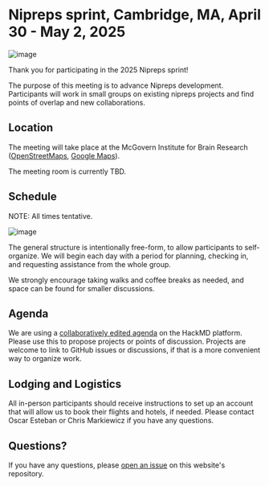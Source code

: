 # Nipreps sprint, Cambridge, MA, April 30 - May 2, 2025

![image](https://github.com/nipreps/nipreps.github.io/blob/mkdocs/docs/assets/nipreps-transparent.png)

Thank you for participating in the 2025 Nipreps sprint!

The purpose of this meeting is to advance Nipreps development. <br>
Participants will work in small groups on existing nipreps projects and find points of overlap and new collaborations.

## Location

The meeting will take place at the McGovern Institute for Brain Research
([OpenStreetMaps](https://www.openstreetmap.org/node/182895807), [Google Maps](https://maps.app.goo.gl/5gtY1KG1vWiunrfj7)).

The meeting room is currently TBD.

## Schedule

NOTE: All times tentative.

![image](https://github.com/user-attachments/assets/8e1ef009-63f1-4c14-a894-62a3f714e4cd)

The general structure is intentionally free-form, to allow participants to self-organize.
We will begin each day with a period for planning, checking in, and requesting assistance from the whole group.

We strongly encourage taking walks and coffee breaks as needed, and space can be found for smaller discussions.

## Agenda

We are using a [collaboratively edited agenda](https://hackmd.io/@NiPreps-technical-monitoring/NiHack2025)
on the HackMD platform.
Please use this to propose projects or points of discussion.
Projects are welcome to link to GitHub issues or discussions,
if that is a more convenient way to organize work.

## Lodging and Logistics

All in-person participants should receive instructions to set up an account
that will allow us to book their flights and hotels, if needed.
Please contact Oscar Esteban or Chris Markiewicz if you have any questions.

## Questions?

If you have any questions, please [open an issue](https://github.com/nipreps/202504-sprint/issues)
on this website's repository.
